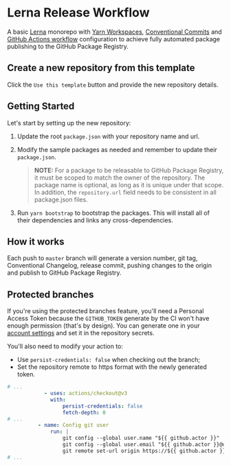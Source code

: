 # Lerna Release Workflow

A basic [Lerna](https://lerna.js.org/) monorepo with [Yarn Workspaces](https://classic.yarnpkg.com/en/docs/workspaces/), [Conventional Commits](https://www.conventionalcommits.org/en/v1.0.0/) and [GitHub Actions workflow](https://github.com/features/actions) configuration to achieve fully automated package publishing to the GitHub Package Registry.

## Create a new repository from this template

Click the `Use this template` button and provide the new repository details.

## Getting Started

Let's start by setting up the new repository:

1. Update the root `package.json` with your repository name and url.

2. Modify the sample packages as needed and remember to update their `package.json`.

   > **NOTE:** For a package to be releasable to GitHub Package Registry, it must be scoped to match the owner of the repository. The package name is optional, as long as it is unique under that scope. In addition, the `repository.url` field needs to be consistent in all package.json files.

3. Run `yarn bootstrap` to bootstrap the packages. This will install all of their dependencies and links any cross-dependencies.

## How it works

Each push to `master` branch will generate a version number, git tag, Conventional Changelog, release commit, pushing changes to the origin and publish to GitHub Package Registry.

## Protected branches

If you're using the protected branches feature, you'll need a Personal Access Token because the `GITHUB_TOKEN` generate by the CI won't have enough permission (that's by design). You can generate one in your [account settings](https://github.com/settings/tokens) and set it in the repository secrets.

You'll also need to modify your action to:

- Use `persist-credentials: false` when checking out the branch;
- Set the repository remote to https format with the newly generated token.


```yml
# ...
            - uses: actions/checkout@v3
              with:
                  persist-credentials: false
                  fetch-depth: 0
# ...
          - name: Config git user
              run: |
                  git config --global user.name "${{ github.actor }}"
                  git config --global user.email "${{ github.actor }}@users.noreply.github.com"
                  git remote set-url origin https://${{ github.actor }}:${{ secrets.PERSONAL_ACCESS_TOKEN }}@github.com/${{ github.repository }}
# ...
```
